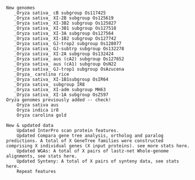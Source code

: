 
    New genomes
       _Oryza sativa_ cB subgroup Os117425
       _Oryza sativa_ XI-2B subgroup Os125619
       _Oryza sativa_ XI-3B2 subgroup Os125827
       _Oryza sativa_ XI-3B1 subgroup Os127518
       _Oryza sativa_ XI-3A subgroup Os127564
       _Oryza sativa_ XI-1B2 subgroup Os127742
       _Oryza sativa_ GJ-trop2 subgroup Os128077
       _Oryza sativa_ GJ-subtrp subgroup Os132278
       _Oryza sativa_ XI-2A subgroup Os132424
       _Oryza sativa_ aus (cA2) subgroup Os127652
       _Oryza sativa_ aus (cA1) subgroup OsN22
       _Oryza sativa_ GJ-trop1 subgroup OsAzucena
       _Oryza_ carolina rice
       _Oryza sativa_ XI-1B1subgroup OsIR64
       _Oryza sativa_ subgroup IR8
       _Oryza sativa_ XI-adm subgroup MH63
       _Oryza sativa_ XI-1A subgroup OsZS97
    Oryza genomes previously added -- check!
        Oryza sativa aus
        Oryza indica ir8
        Oryza carolina gold

    New & updated data
        Updated InterPro scan protein features.
        Updated Compara gene tree analysis, ortholog and paralog predictions. A total of X GeneTree families were constructed comprising X individual genes (X input proteins). see more stats here.
        Updated WGAs: A total of X pairs of lastz-net Whole-genome alignments, see stats here.
        Updated Synteny: A total of X pairs of synteny data, see stats here.
        Repeat features
